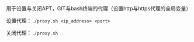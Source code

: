 用于设置与关闭APT，GIT与bash终端的代理（设置http与https代理的全局变量）

设置代理：`./proxy.sh <ip_address> <port>`

关闭代理：`./proxy.sh`